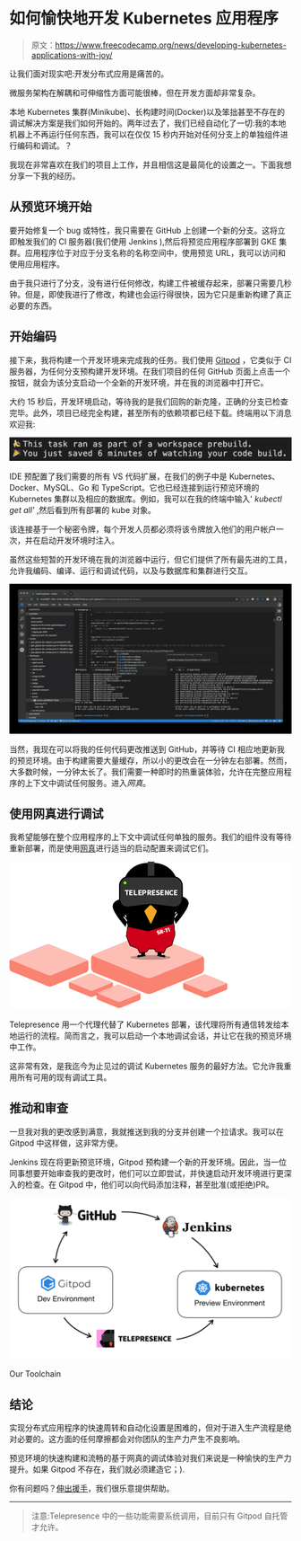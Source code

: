 # 如何愉快地开发 Kubernetes 应用程序

> 原文：<https://www.freecodecamp.org/news/developing-kubernetes-applications-with-joy/>

让我们面对现实吧:开发分布式应用是痛苦的。

微服务架构在解耦和可伸缩性方面可能很棒，但在开发方面却非常复杂。

本地 Kubernetes 集群(Minikube)、长构建时间(Docker)以及笨拙甚至不存在的调试解决方案是我们如何开始的。两年过去了，我们已经自动化了一切:我的本地机器上不再运行任何东西，我可以在仅仅 15 秒内开始对任何分支上的单独组件进行编码和调试。？

我现在非常喜欢在我们的项目上工作，并且相信这是最简化的设置之一。下面我想分享一下我的经历。

## 从预览环境开始

要开始修复一个 bug 或特性，我只需要在 GitHub 上创建一个新的分支。这将立即触发我们的 CI 服务器(我们使用 Jenkins ),然后将预览应用程序部署到 GKE 集群。应用程序位于对应于分支名称的名称空间中，使用预览 URL，我可以访问和使用应用程序。

由于我只进行了分支，没有进行任何修改，构建工件被缓存起来，部署只需要几秒钟。但是，即使我进行了修改，构建也会运行得很快，因为它只是重新构建了真正必要的东西。

## 开始编码

接下来，我将构建一个开发环境来完成我的任务。我们使用 [Gitpod](https://www.gitpod.io) ，它类似于 CI 服务器，为任何分支预构建开发环境。在我们项目的任何 GitHub 页面上点击一个按钮，就会为该分支启动一个全新的开发环境，并在我的浏览器中打开它。

大约 15 秒后，开发环境启动，等待我的是我们回购的新克隆，正确的分支已检查完毕。此外，项目已经完全构建，甚至所有的依赖项都已经下载。终端用以下消息欢迎我:

![Screenshot-2019-11-19-at-13.19.06](img/ec59b57489df7d0a9c0588d189bd1634.png)

IDE 预配置了我们需要的所有 VS 代码扩展，在我们的例子中是 Kubernetes、Docker、MySQL、Go 和 TypeScript。它也已经连接到运行预览环境的 Kubernetes 集群以及相应的数据库。例如，我可以在我的终端中输入' *kubectl get all'* ,然后看到所有部署的 kube 对象。

该连接基于一个秘密令牌，每个开发人员都必须将该令牌放入他们的用户帐户一次，并在启动开发环境时注入。

虽然这些短暂的开发环境在我的浏览器中运行，但它们提供了所有最先进的工具，允许我编码、编译、运行和调试代码，以及与数据库和集群进行交互。

![Screenshot-2019-11-19-at-13.23.33-1](img/e55dc2acd826074ba93bb3639c3c8e91.png)

当然，我现在可以将我的任何代码更改推送到 GitHub，并等待 CI 相应地更新我的预览环境。由于构建需要大量缓存，所以小的更改会在一分钟左右部署。然而，大多数时候，一分钟太长了。我们需要一种即时的热重装体验，允许在完整应用程序的上下文中调试任何服务。进入*网真*。

## 使用网真进行调试

我希望能够在整个应用程序的上下文中调试任何单独的服务。我们的组件没有等待重新部署，而是使用[网真](https://telepresence.io)进行适当的启动配置来调试它们。

![bird-on-bricks](img/0cab28d733aa526b29c7547a3d41ca13.png)

Telepresence 用一个代理代替了 Kubernetes 部署，该代理将所有通信转发给本地运行的流程。简而言之，我可以启动一个本地调试会话，并让它在我的预览环境中工作。

这非常有效，是我迄今为止见过的调试 Kubernetes 服务的最好方法。它允许我重用所有可用的现有调试工具。

## 推动和审查

一旦我对我的更改感到满意，我就推送到我的分支并创建一个拉请求。我可以在 Gitpod 中这样做，这非常方便。

Jenkins 现在将更新预览环境，Gitpod 预构建一个新的开发环境。因此，当一位同事想要开始审查我的更改时，他们可以立即尝试，并快速启动开发环境进行更深入的检查。在 Gitpod 中，他们可以向代码添加注释，甚至批准(或拒绝)PR。

![Screenshot-2019-11-19-at-11.54.50](img/ec151b89e00b39788c34f0e3509a8df2.png)

Our Toolchain

## 结论

实现分布式应用程序的快速周转和自动化设置是困难的，但对于进入生产流程是绝对必要的。这方面的任何摩擦都会对你团队的生产力产生不良影响。

预览环境的快速构建和流畅的基于网真的调试体验对我们来说是一种愉快的生产力提升。如果 Gitpod 不存在，我们就必须建造它；).

你有问题吗？[伸出援手](https://www.typefox.io/contact/)，我们很乐意提供帮助。

* * *

> 注意:Telepresence 中的一些功能需要系统调用，目前只有 Gitpod 自托管才允许。